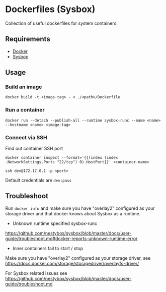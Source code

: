 # Dockerfiles (Sysbox)

Collection of useful dockerfiles for system containers.

## Requirements

- [Docker](https://docs.docker.com/get-docker/)
- [Sysbox](https://github.com/nestybox/sysbox/blob/master/docs/user-guide/install-package.md)

## Usage

### Build an image

```shell
docker build -t <image-tag> - < ./<path>/Dockerfile
```

### Run a container

```shell
docker run --detach --publish-all --runtime sysbox-runc --name <name> --hostname <name> <image-tag>
```

### Connect via SSH

Find out container SSH port

```shell
docker container inspect --format='{{(index (index .NetworkSettings.Ports "22/tcp") 0).HostPort}}' <container-name>
```

```shell
ssh dev@172.17.0.1 -p <port>
```

Default credentials are `dev:pass`

## Troubleshoot

Run `docker info` and make sure you have "overlay2" configured as your storage driver and that docker knows about Sysbox as a runtime.

- Unknown runtime specified sysbox-runc

https://github.com/nestybox/sysbox/blob/master/docs/user-guide/troubleshoot.md#docker-reports-unknown-runtime-error

- Inner containers fail to start / stop

Make sure you have "overlay2" configured as your storage driver, see https://docs.docker.com/storage/storagedriver/overlayfs-driver/

For Sysbox related issues see https://github.com/nestybox/sysbox/blob/master/docs/user-guide/troubleshoot.md
